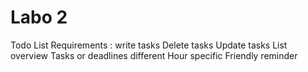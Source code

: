 
# Labo 2
Todo List
Requirements : write tasks 
		Delete tasks
		Update tasks
		List overview
		Tasks or deadlines different
		Hour specific
		Friendly reminder
